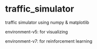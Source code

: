 # traffic_simulator
traffic simulator using numpy &amp; matplotlib


environment-v5: for visualizing

environment-v7: for reinforcement learning
